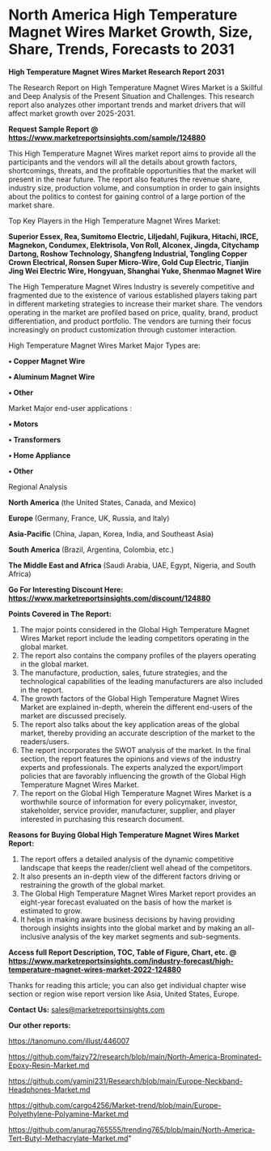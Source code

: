 # North America High Temperature Magnet Wires Market Growth, Size, Share, Trends, Forecasts to 2031

<strong>High Temperature Magnet Wires Market Research Report 2031</strong>

The Research Report on High Temperature Magnet Wires Market is a Skillful and Deep Analysis of the Present Situation and Challenges. This research report also analyzes other important trends and market drivers that will affect market growth over 2025-2031.

<strong>Request Sample Report @ <a href=https://www.marketreportsinsights.com/sample/124880>https://www.marketreportsinsights.com/sample/124880</a></strong>

This High Temperature Magnet Wires market report aims to provide all the participants and the vendors will all the details about growth factors, shortcomings, threats, and the profitable opportunities that the market will present in the near future. The report also features the revenue share, industry size, production volume, and consumption in order to gain insights about the politics to contest for gaining control of a large portion of the market share.

Top Key Players in the High Temperature Magnet Wires Market:

<strong>Superior Essex, Rea, Sumitomo Electric, Liljedahl, Fujikura, Hitachi, IRCE, Magnekon, Condumex, Elektrisola, Von Roll, Alconex, Jingda, Citychamp Dartong, Roshow Technology, Shangfeng Industrial, Tongling Copper Crown Electrical, Ronsen Super Micro-Wire, Gold Cup Electric, Tianjin Jing Wei Electric Wire, Hongyuan, Shanghai Yuke, Shenmao Magnet Wire</strong>

The High Temperature Magnet Wires Industry is severely competitive and fragmented due to the existence of various established players taking part in different marketing strategies to increase their market share. The vendors operating in the market are profiled based on price, quality, brand, product differentiation, and product portfolio. The vendors are turning their focus increasingly on product customization through customer interaction.

High Temperature Magnet Wires Market Major Types are:

<strong>• Copper Magnet Wire

• Aluminum Magnet Wire

• Other</strong>

Market Major end-user applications :

<strong>• Motors

• Transformers

• Home Appliance

• Other</strong>

Regional Analysis

</u><strong><b>North America</b></strong> (the United States, Canada, and Mexico)

<strong><b>Europe </b></strong>(Germany, France, UK, Russia, and Italy)

<strong><b>Asia-Pacific</b></strong> (China, Japan, Korea, India, and Southeast Asia)

<strong><b>South America</b></strong> (Brazil, Argentina, Colombia, etc.)

<strong><b>The Middle East and Africa</b></strong> (Saudi Arabia, UAE, Egypt, Nigeria, and South Africa)

<strong>Go For Interesting Discount Here: <a href=https://www.marketreportsinsights.com/discount/124880>https://www.marketreportsinsights.com/discount/124880</a></strong>

<strong>Points Covered in The Report:</strong>
<ol>
  <li>The major points considered in the Global High Temperature Magnet Wires Market report include the leading competitors operating in the global market.</li>
  <li>The report also contains the company profiles of the players operating in the global market.</li>
  <li>The manufacture, production, sales, future strategies, and the technological capabilities of the leading manufacturers are also included in the report.</li>
  <li>The growth factors of the Global High Temperature Magnet Wires Market are explained in-depth, wherein the different end-users of the market are discussed precisely.</li>
  <li>The report also talks about the key application areas of the global market, thereby providing an accurate description of the market to the readers/users.</li>
  <li>The report incorporates the SWOT analysis of the market. In the final section, the report features the opinions and views of the industry experts and professionals. The experts analyzed the export/import policies that are favorably influencing the growth of the Global High Temperature Magnet Wires Market.</li>
  <li>The report on the Global High Temperature Magnet Wires Market is a worthwhile source of information for every policymaker, investor, stakeholder, service provider, manufacturer, supplier, and player interested in purchasing this research document.</li>
</ol>
<strong>Reasons for Buying Global High Temperature Magnet Wires Market Report:</strong>

<ol>
  <li>The report offers a detailed analysis of the dynamic competitive landscape that keeps the reader/client well ahead of the competitors.</li>
  <li>It also presents an in-depth view of the different factors driving or restraining the growth of the global market.</li>
  <li>The Global High Temperature Magnet Wires Market report provides an eight-year forecast evaluated on the basis of how the market is estimated to grow.</li>
  <li>It helps in making aware business decisions by having providing thorough insights insights into the global market and by making an all-inclusive analysis of the key market segments and sub-segments.</li>
</ol>
<strong>Access full Report Description, TOC, Table of Figure, Chart, etc. @ <a href=https://www.marketreportsinsights.com/industry-forecast/high-temperature-magnet-wires-market-2022-124880>https://www.marketreportsinsights.com/industry-forecast/high-temperature-magnet-wires-market-2022-124880</a></strong>


Thanks for reading this article; you can also get individual chapter wise section or region wise report version like Asia, United States, Europe.

<strong>Contact Us:</strong>
sales@marketreportsinsights.com

<strong>Our other reports:</strong>

<a href=https://tanomuno.com/illust/446007>https://tanomuno.com/illust/446007</a>

<a href=https://github.com/faizy72/research/blob/main/North-America-Brominated-Epoxy-Resin-Market.md>https://github.com/faizy72/research/blob/main/North-America-Brominated-Epoxy-Resin-Market.md</a>

<a href=https://github.com/yamini231/Research/blob/main/Europe-Neckband-Headphones-Market.md>https://github.com/yamini231/Research/blob/main/Europe-Neckband-Headphones-Market.md</a>

<a href=https://github.com/cargo4256/Market-trend/blob/main/Europe-Polyethylene-Polyamine-Market.md>https://github.com/cargo4256/Market-trend/blob/main/Europe-Polyethylene-Polyamine-Market.md</a>

<a href=https://github.com/anurag765555/trending765/blob/main/North-America-Tert-Butyl-Methacrylate-Market.md>https://github.com/anurag765555/trending765/blob/main/North-America-Tert-Butyl-Methacrylate-Market.md</a>"
